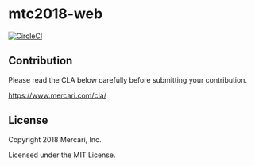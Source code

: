 # mtc2018-web

[![CircleCI](https://circleci.com/gh/mercari/mtc2018-web.svg?style=svg)](https://circleci.com/gh/mercari/mtc2018-web)

## Contribution

Please read the CLA below carefully before submitting your contribution.

https://www.mercari.com/cla/

## License

Copyright 2018 Mercari, Inc.

Licensed under the MIT License.
